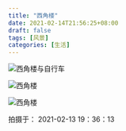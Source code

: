 ```yaml
---
title: "西角楼"
date: 2021-02-14T21:56:25+08:00
draft: false
tags: [风景]
categories: [生活]
---
```


![西角楼与自行车](https://cdn.jsdelivr.net/gh/ai0376/ownwiki.pic.0@0.3/IMG_20210213_193800-1.jpg)
<!--more-->

![西角楼](https://cdn.jsdelivr.net/gh/ai0376/ownwiki.pic.0@0.3/IMG_20210213_194245-1.jpg)

![西角楼](https://cdn.jsdelivr.net/gh/ai0376/ownwiki.pic.0@0.3/IMG_20210213_193613-1.jpg)

拍摄于： 2021-02-13 19：36：13